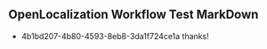 ## OpenLocalization Workflow Test MarkDown
* 4b1bd207-4b80-4593-8eb8-3da1f724ce1a thanks!

<!--HONumber=Aug16_HO3-->


